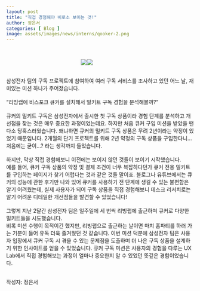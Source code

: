 ```yaml
---
layout: post
title: "직접 경험해야 비로소 보이는 것!"
author: 정은서
categories: [ Blog ]
image: assets/images/news/interns/qooker-2.png
---
```

<br>
<figure style = "width: 70%; display: flex; justify-content: center;">
    <img src="{{site.baseurl}}/assets/images/news/interns/qooker-1.png">
    <img src="{{site.baseurl}}/assets/images/news/interns/qooker-2.png">
</figure>
<br>
삼성전자 팀의 구독 프로젝트에 참여하여 여러 구독 서비스를 조사하고 있던 어느 날, 재미있는 미션 하나가 주어졌습니다.
<br><br>
“리빙랩에 비스포크 큐커를 설치해서 밀키트 구독 경험을 분석해볼까?”
<br><br>
큐커의 밀키트 구독은 삼성전자에서 출시한 첫 구독 상품이라 경험 단계를 분석하고 개선점을 찾는 것은 매우 중요한 과정이었는데요. 하지만 처음 큐커 구입 미션을 받았을 땐 다소 당혹스러웠습니다. 왜냐하면 큐커의 밀키트 구독 상품은 무려 2년이라는 약정이 있었기 때문입니다. 2개월의 단기 프로젝트를 위해 2년 약정의 구독 상품을 구입한다니… 처음에는 굳이…? 라는 생각까지 들었습니다.
<br><br>
하지만, 막상 직접 경험해보니 이전에는 보이지 않던 것들이 보이기 시작했습니다.<br>
예를 들어, 큐커 구독 상품의 약정 및 결제 조건이 너무 복잡하다던가 큐커 전용 밀키트를 구입하는 페이지가 찾기 어렵다는 것과 같은 것들 말이죠. 블로그나 유튜브에서는 큐커의 성능에 관한 후기만 나와 있어 큐커를 사용하기 전 단계에 생길 수 있는 불편함은 알기 어려웠는데, 실제 사용자가 되어 구독 상품을 직접 경험해보니 데스크 리서치로는 알기 어려운 디테일한 개선점들을 발견할 수 있었습니다!
<br><br>
그렇게 지난 2달간 삼성전자 팀은 일주일에 세 번씩 리빙랩에 출근하며 큐커로 다양한 밀키트들을 시도했습니다.<br>
비록 미션 수행이 목적이긴 했지만, 리빙랩으로 출근하는 날이면 마치 홈파티를 하러 가는 기분이 들어 유독 더욱 즐거웠던 것 같습니다. 이번 미션 덕분에 삼성전자 팀은 사용자 입장에서 큐커 구독 시 겪을 수 있는 문제점을 도출하며 더 나은 구독 상품을 설계하기 위한 인사이트를 얻을 수 있었습니다. 큐커 구독 미션은 사용자의 경험을 다루는 UX Lab에서 직접 경험해보는 과정이 얼마나 중요한지 알 수 있었던 뜻깊은 경험이었습니다.
<br><br>

작성자: 정은서 <br>
